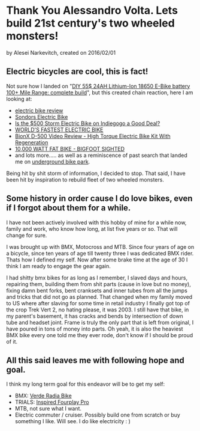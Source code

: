 # Thank You Alessandro Volta. Lets build 21st century's two wheeled monsters!

by Alesei Narkevitch, created on 2016/02/01

## Electric bicycles are cool, this is fact!

Not sure how I landed on "[DIY 55$ 24AH Lithium-Ion 18650 E-Bike battery 100+ Mile Range: complete build](https://www.youtube.com/watch?v=Rjr2LKmhdVw)", but this created chain reaction, here I am looking at:

- [electric bike review](http://electricbikereview.com)
- [Sondors Electric Bike](https://www.indiegogo.com/projects/sondors-electric-bike)
- [Is the $500 Storm Electric Bike on Indiegogo a Good Deal?](https://www.youtube.com/watch?v=mZXdjm4DW50)
- [WORLD'S FASTEST ELECTRIC BIKE](https://www.youtube.com/watch?v=YFGfECSwgjg)
- [BionX D-500 Video Review - High Torque Electric Bike Kit With Regeneration](https://www.youtube.com/watch?v=EJrCWLA1VUI)
- [10,000 WATT FAT BIKE - BIGFOOT SIGHTED](https://www.youtube.com/watch?v=e1aL7W69oXg)
- and lots more..... as well as a reminiscence of past search that landed me on [underground bike park](http://www.louisvillemegacavern.com/attractions/6/underground-bike-park).

Being hit by shit storm of information, I decided to stop. That said, I have been hit by inspiration to rebuild fleet of two wheeled monsters.

## Some history in order cause I do love bikes, even if I forgot about them for a while.

I have not been actively involved with this hobby of mine for a while now, family and work, who know how long, at list five years or so. That will change for sure.

I was brought up with BMX, Motocross and MTB. Since four years of age on a bicycle, since ten years of age till twenty three I was dedicated BMX rider. Thats how I defined my self. Now after some brake time at the age of 30 I think I am ready to engage the gear again. 

I had shitty bmx bikes for as long as I remember, I slaved days and hours, repairing them, building them from shit parts (cause in love but no money), fixing damn bent forks, bent cranksets and inner tubes from all the jumps and tricks that did not go as planned. That changed when my family moved to US where after slaving for some time in retail industry I finally got top of the crop Trek Vert 2, no hating please, it was 2003. I still have that bike, in my parent's basement, it has cracks and bends by intersection of down tube and headset joint. Frame is truly the only part that is left from original, I have poured in tons of money into parts. Oh yeah, it is also the heaviest BMX bike every one told me they ever rode, don't know if I should be proud of it.

## All this said leaves me with following hope and goal.

I think my long term goal for this endeavor will be to get my self:

- BMX: [Verde Radia Bike](http://www.danscomp.com/products-BIKES/102464/2015_Verde_Radia_Bike.html)
- TRIALS: [Inspired Fourplay Pro](http://www.inspiredbicycles.com/inspired_fourplay_pro_bike_p67.php)
- MTB, not sure what I want.
- Electric commuter / cruiser. Possibly build one from scratch or buy something I like. Will see. I do like electricity : )
